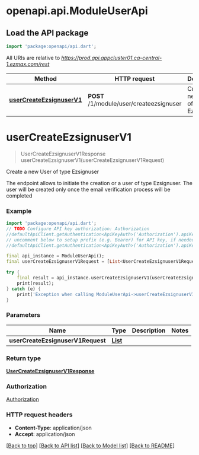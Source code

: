 # openapi.api.ModuleUserApi

## Load the API package
```dart
import 'package:openapi/api.dart';
```

All URIs are relative to *https://prod.api.appcluster01.ca-central-1.ezmax.com/rest*

Method | HTTP request | Description
------------- | ------------- | -------------
[**userCreateEzsignuserV1**](ModuleUserApi.md#usercreateezsignuserv1) | **POST** /1/module/user/createezsignuser | Create a new User of type Ezsignuser


# **userCreateEzsignuserV1**
> UserCreateEzsignuserV1Response userCreateEzsignuserV1(userCreateEzsignuserV1Request)

Create a new User of type Ezsignuser

The endpoint allows to initiate the creation or a user of type Ezsignuser.  The user will be created only once the email verification process will be completed

### Example 
```dart
import 'package:openapi/api.dart';
// TODO Configure API key authorization: Authorization
//defaultApiClient.getAuthentication<ApiKeyAuth>('Authorization').apiKey = 'YOUR_API_KEY';
// uncomment below to setup prefix (e.g. Bearer) for API key, if needed
//defaultApiClient.getAuthentication<ApiKeyAuth>('Authorization').apiKeyPrefix = 'Bearer';

final api_instance = ModuleUserApi();
final userCreateEzsignuserV1Request = [List<UserCreateEzsignuserV1Request>()]; // List<UserCreateEzsignuserV1Request> | 

try { 
    final result = api_instance.userCreateEzsignuserV1(userCreateEzsignuserV1Request);
    print(result);
} catch (e) {
    print('Exception when calling ModuleUserApi->userCreateEzsignuserV1: $e\n');
}
```

### Parameters

Name | Type | Description  | Notes
------------- | ------------- | ------------- | -------------
 **userCreateEzsignuserV1Request** | [**List<UserCreateEzsignuserV1Request>**](UserCreateEzsignuserV1Request.md)|  | 

### Return type

[**UserCreateEzsignuserV1Response**](UserCreateEzsignuserV1Response.md)

### Authorization

[Authorization](../README.md#Authorization)

### HTTP request headers

 - **Content-Type**: application/json
 - **Accept**: application/json

[[Back to top]](#) [[Back to API list]](../README.md#documentation-for-api-endpoints) [[Back to Model list]](../README.md#documentation-for-models) [[Back to README]](../README.md)

